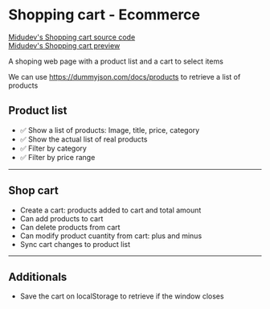 # Shopping cart - Ecommerce

[Midudev's Shopping cart source code](https://github.com/midudev/aprendiendo-react/tree/master/projects/06-shopping-cart)
<br>
[Midudev's Shopping cart preview](https://midu-react-06.surge.sh/)

A shoping web page with a product list and a cart to select items

We can use https://dummyjson.com/docs/products to retrieve a list of products

## Product list

- ✅ Show a list of products: Image, title, price, category
- ✅ Show the actual list of real products
- ✅ Filter by category
- ✅ Filter by price range

---

## Shop cart

- Create a cart: products added to cart and total amount
- Can add products to cart
- Can delete products from cart
- Can modify product cuantity from cart: plus and minus
- Sync cart changes to product list

---

## Additionals

- Save the cart on localStorage to retrieve if the window closes
